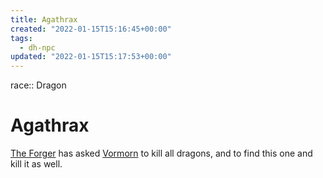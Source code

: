 ```yaml
---
title: Agathrax
created: "2022-01-15T15:16:45+00:00"
tags:
  - dh-npc
updated: "2022-01-15T15:17:53+00:00"
---
```


race:: Dragon

# Agathrax

[The Forger](The%20Forger.md) has asked [Vormorn](Vormorn.md) to kill all dragons, and to find this one and kill it as well.
